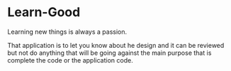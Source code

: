 # Learn-Good
Learning new things is always a passion.

That application is to let you know about he design and it can
be reviewed but not do anything that will be going against
the main purpose that is complete the code or the application
code.